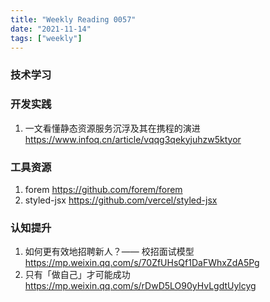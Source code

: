 ```yaml
---
title: "Weekly Reading 0057"
date: "2021-11-14"
tags: ["weekly"]
---
```


### 技术学习


### 开发实践
1. 一文看懂静态资源服务沉浮及其在携程的演进 https://www.infoq.cn/article/vqqg3qekyjuhzw5ktyor

### 工具资源
1. forem https://github.com/forem/forem
2. styled-jsx https://github.com/vercel/styled-jsx


### 认知提升
1. 如何更有效地招聘新人？—— 校招面试模型 https://mp.weixin.qq.com/s/70ZfUHsQf1DaFWhxZdA5Pg
2. 只有「做自己」才可能成功 https://mp.weixin.qq.com/s/rDwD5LO90yHvLgdtUylcyg
